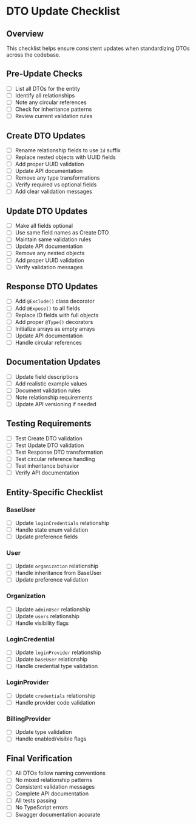 # DTO Update Checklist

## Overview
This checklist helps ensure consistent updates when standardizing DTOs across the codebase.

## Pre-Update Checks
- [ ] List all DTOs for the entity
- [ ] Identify all relationships
- [ ] Note any circular references
- [ ] Check for inheritance patterns
- [ ] Review current validation rules

## Create DTO Updates
- [ ] Rename relationship fields to use `Id` suffix
- [ ] Replace nested objects with UUID fields
- [ ] Add proper UUID validation
- [ ] Update API documentation
- [ ] Remove any type transformations
- [ ] Verify required vs optional fields
- [ ] Add clear validation messages

## Update DTO Updates
- [ ] Make all fields optional
- [ ] Use same field names as Create DTO
- [ ] Maintain same validation rules
- [ ] Update API documentation
- [ ] Remove any nested objects
- [ ] Add proper UUID validation
- [ ] Verify validation messages

## Response DTO Updates
- [ ] Add `@Exclude()` class decorator
- [ ] Add `@Expose()` to all fields
- [ ] Replace ID fields with full objects
- [ ] Add proper `@Type()` decorators
- [ ] Initialize arrays as empty arrays
- [ ] Update API documentation
- [ ] Handle circular references

## Documentation Updates
- [ ] Update field descriptions
- [ ] Add realistic example values
- [ ] Document validation rules
- [ ] Note relationship requirements
- [ ] Update API versioning if needed

## Testing Requirements
- [ ] Test Create DTO validation
- [ ] Test Update DTO validation
- [ ] Test Response DTO transformation
- [ ] Test circular reference handling
- [ ] Test inheritance behavior
- [ ] Verify API documentation

## Entity-Specific Checklist

### BaseUser
- [ ] Update `loginCredentials` relationship
- [ ] Handle state enum validation
- [ ] Update preference fields

### User
- [ ] Update `organization` relationship
- [ ] Handle inheritance from BaseUser
- [ ] Update preference validation

### Organization
- [ ] Update `adminUser` relationship
- [ ] Update `users` relationship
- [ ] Handle visibility flags

### LoginCredential
- [ ] Update `loginProvider` relationship
- [ ] Update `baseUser` relationship
- [ ] Handle credential type validation

### LoginProvider
- [ ] Update `credentials` relationship
- [ ] Handle provider code validation

### BillingProvider
- [ ] Update type validation
- [ ] Handle enabled/visible flags

## Final Verification
- [ ] All DTOs follow naming conventions
- [ ] No mixed relationship patterns
- [ ] Consistent validation messages
- [ ] Complete API documentation
- [ ] All tests passing
- [ ] No TypeScript errors
- [ ] Swagger documentation accurate 